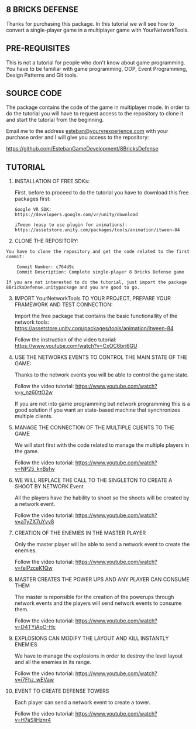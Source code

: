 8 BRICKS DEFENSE
----------------
Thanks for purchasing this package. In this tutorial we will see how to convert
a single-player game in a multiplayer game with YourNetworkTools.

PRE-REQUISITES
--------------
This is not a tutorial for people who don't know about game programming. You have to be familiar 
with game programming, OOP, Event Programming, Design Patterns and Git tools.

SOURCE CODE
-----------

The package contains the code of the game in multiplayer mode. In order to do the tutorial you 
will have to request access to the repository to clone it and start the tutorial from the beginning.

Email me to the address esteban@yourvrexperience.com with your purchase order and I will give you access
to the repository:

https://github.com/EstebanGameDevelopment/8BricksDefense

TUTORIAL
--------

 1. INSTALLATION OF FREE SDKs:
 
	First, before to proceed to do the tutorial you have to download this free packages first:

		Google VR SDK:
		https://developers.google.com/vr/unity/download

		iTween (easy to use plugin for animations):
		https://assetstore.unity.com/packages/tools/animation/itween-84

  2. CLONE THE REPOSITORY:
  
	You have to clone the repository and get the code related to the first commit:
	
		Commit Number: c764d9c
		Commit Description: Complete single-player 8 Bricks Defense game

	If you are not interested to do the tutorial, just import the package 8BricksDefense.unitypackage and you are good to go.

  3. IMPORT YourNetworkTools TO YOUR PROJECT, PREPARE YOUR FRAMEWORK AND TEST CONNECTION:

		Import the free package that contains the basic functionallity of the network tools:
		https://assetstore.unity.com/packages/tools/animation/itween-84
		
		Follow the instruction of the video tutorial:
		https://www.youtube.com/watch?v=CxOC6bri6GU
		
  4. USE THE NETWORKS EVENTS TO CONTROL THE MAIN STATE OF THE GAME:
  
		Thanks to the network events you will be able to control the game state. 
		
		Follow the video tutorial:
		https://www.youtube.com/watch?v=y_nz60ttO2w

		If you are not into game programming but network programming this is 
		a good solution if you want an state-based machine that synchronizes
		multiple clients.
		
  5. MANAGE THE CONNECTION OF THE MULTIPLE CLIENTS TO THE GAME
	
		We will start first with the code related to manage the multiple players in the game.
		
		Follow the video tutorial:
		https://www.youtube.com/watch?v=NP25_knBsfw
		
  6. WE WILL REPLACE THE CALL TO THE SINGLETON TO CREATE A SHOOT BY NETWORK Event
  
		All the players have the hability to shoot so the shoots will be created by a network event.
		
		Follow the video tutorial:
		https://www.youtube.com/watch?v=aTyZX7uYvy8

  7. CREATION OF THE ENEMIES IN THE MASTER PLAYER
  
		Only the master player will be able to send a network event to create the enemies.
		
		Follow the video tutorial:
		https://www.youtube.com/watch?v=felPzceK1Qw
		
  8. MASTER CREATES THE POWER UPS AND ANY PLAYER CAN CONSUME THEM

		The master is reponsible for the creation of the powerups through network events 
		and the players will send network events to consume them.
	
		Follow the video tutorial:
		https://www.youtube.com/watch?v=D4TYjAoO-Hc
  
  9. EXPLOSIONS CAN MODIFY THE LAYOUT AND KILL INSTANTLY ENEMIES
  
		We have to manage the explosions in order to destroy the level layout 
		and all the enemies in its range.
		
		Follow the video tutorial:
		https://www.youtube.com/watch?v=i7Fhz_wEVaw

  10. EVENT TO CREATE DEFENSE TOWERS
  
		Each player can send a network event to create a tower.
		
		Follow the video tutorial:
		https://www.youtube.com/watch?v=H7aSliHznr4
